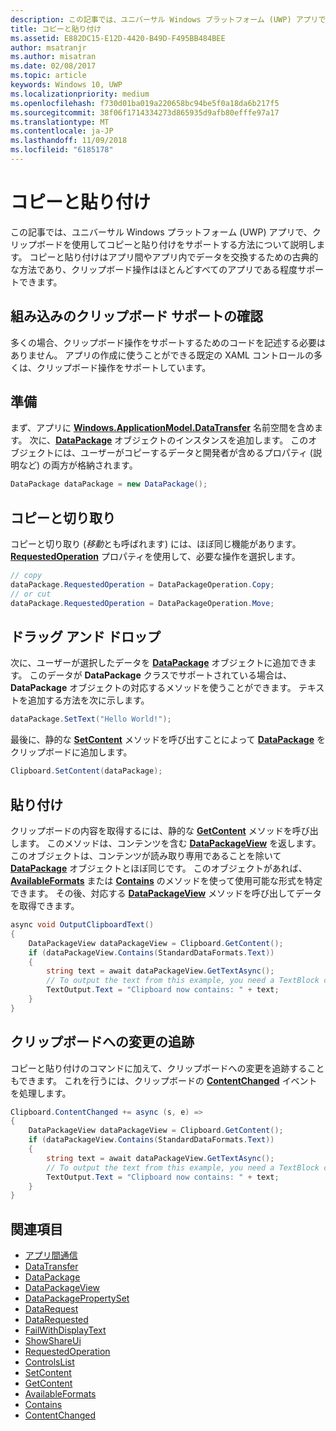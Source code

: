 ```yaml
---
description: この記事では、ユニバーサル Windows プラットフォーム (UWP) アプリで、クリップボードを使用してコピーと貼り付けをサポートする方法について説明します。
title: コピーと貼り付け
ms.assetid: E882DC15-E12D-4420-B49D-F495BB484BEE
author: msatranjr
ms.author: misatran
ms.date: 02/08/2017
ms.topic: article
keywords: Windows 10, UWP
ms.localizationpriority: medium
ms.openlocfilehash: f730d01ba019a220658bc94be5f0a18da6b217f5
ms.sourcegitcommit: 38f06f1714334273d865935d9afb80efffe97a17
ms.translationtype: MT
ms.contentlocale: ja-JP
ms.lasthandoff: 11/09/2018
ms.locfileid: "6185178"
---
```

# <a name="copy-and-paste"></a>コピーと貼り付け

この記事では、ユニバーサル Windows プラットフォーム (UWP) アプリで、クリップボードを使用してコピーと貼り付けをサポートする方法について説明します。 コピーと貼り付けはアプリ間やアプリ内でデータを交換するための古典的な方法であり、クリップボード操作はほとんどすべてのアプリである程度サポートできます。

## <a name="check-for-built-in-clipboard-support"></a>組み込みのクリップボード サポートの確認

多くの場合、クリップボード操作をサポートするためのコードを記述する必要はありません。 アプリの作成に使うことができる既定の XAML コントロールの多くは、クリップボード操作をサポートしています。 

## <a name="get-set-up"></a>準備

まず、アプリに [**Windows.ApplicationModel.DataTransfer**](https://msdn.microsoft.com/library/windows/apps/Windows.ApplicationModel.DataTransfer) 名前空間を含めます。 次に、[**DataPackage**](https://msdn.microsoft.com/library/windows/apps/Windows.ApplicationModel.DataTransfer.DataPackage) オブジェクトのインスタンスを追加します。 このオブジェクトには、ユーザーがコピーするデータと開発者が含めるプロパティ (説明など) の両方が格納されます。

<!-- For some reason, the snippets in this file are all inline in the WDCML topic. Suggest moving to VS project with rest of snippets. -->
```cs
DataPackage dataPackage = new DataPackage();
```

<!-- AuthenticateAsync-->

## <a name="copy-and-cut"></a>コピーと切り取り

コピーと切り取り (*移動*とも呼ばれます) には、ほぼ同じ機能があります。 [**RequestedOperation**](https://msdn.microsoft.com/library/windows/apps/Windows.ApplicationModel.DataTransfer.DataPackage.RequestedOperation) プロパティを使用して、必要な操作を選択します。

```cs
// copy 
dataPackage.RequestedOperation = DataPackageOperation.Copy;
// or cut
dataPackage.RequestedOperation = DataPackageOperation.Move;
```
## <a name="drag-and-drop"></a>ドラッグ アンド ドロップ

次に、ユーザーが選択したデータを [**DataPackage**](https://msdn.microsoft.com/library/windows/apps/Windows.ApplicationModel.DataTransfer.DataPackage) オブジェクトに追加できます。 このデータが **DataPackage** クラスでサポートされている場合は、**DataPackage** オブジェクトの対応するメソッドを使うことができます。 テキストを追加する方法を次に示します。

```cs
dataPackage.SetText("Hello World!");
```

最後に、静的な [**SetContent**](https://msdn.microsoft.com/library/windows/apps/Windows.ApplicationModel.DataTransfer.Clipboard.SetContent(Windows.ApplicationModel.DataTransfer.DataPackage)) メソッドを呼び出すことによって [**DataPackage**](https://msdn.microsoft.com/library/windows/apps/Windows.ApplicationModel.DataTransfer.DataPackage) をクリップボードに追加します。

```cs
Clipboard.SetContent(dataPackage);
```
## <a name="paste"></a>貼り付け

クリップボードの内容を取得するには、静的な [**GetContent**](https://msdn.microsoft.com/library/windows/apps/Windows.ApplicationModel.DataTransfer.Clipboard.GetContent) メソッドを呼び出します。 このメソッドは、コンテンツを含む [**DataPackageView**](https://msdn.microsoft.com/library/windows/apps/Windows.ApplicationModel.DataTransfer.DataPackageView) を返します。 このオブジェクトは、コンテンツが読み取り専用であることを除いて [**DataPackage**](https://msdn.microsoft.com/library/windows/apps/Windows.ApplicationModel.DataTransfer.DataPackage) オブジェクトとほぼ同じです。 このオブジェクトがあれば、[**AvailableFormats**](https://msdn.microsoft.com/library/windows/apps/Windows.ApplicationModel.DataTransfer.DataPackageView.AvailableFormats) または [**Contains**](https://msdn.microsoft.com/library/windows/apps/Windows.ApplicationModel.DataTransfer.DataPackageView.Contains(System.String)) のメソッドを使って使用可能な形式を特定できます。 その後、対応する [**DataPackageView**](https://msdn.microsoft.com/library/windows/apps/Windows.ApplicationModel.DataTransfer.DataPackageView) メソッドを呼び出してデータを取得できます。

```cs
async void OutputClipboardText()
{
    DataPackageView dataPackageView = Clipboard.GetContent();
    if (dataPackageView.Contains(StandardDataFormats.Text))
    {
        string text = await dataPackageView.GetTextAsync();
        // To output the text from this example, you need a TextBlock control
        TextOutput.Text = "Clipboard now contains: " + text;
    }
}
```

## <a name="track-changes-to-the-clipboard"></a>クリップボードへの変更の追跡

コピーと貼り付けのコマンドに加えて、クリップボードへの変更を追跡することもできます。 これを行うには、クリップボードの [**ContentChanged**](https://msdn.microsoft.com/library/windows/apps/Windows.ApplicationModel.DataTransfer.Clipboard.ContentChanged) イベントを処理します。

```cs
Clipboard.ContentChanged += async (s, e) => 
{
    DataPackageView dataPackageView = Clipboard.GetContent();
    if (dataPackageView.Contains(StandardDataFormats.Text))
    {
        string text = await dataPackageView.GetTextAsync();
        // To output the text from this example, you need a TextBlock control
        TextOutput.Text = "Clipboard now contains: " + text;
    }
}
```

## <a name="see-also"></a>関連項目

* [アプリ間通信](index.md)
* [DataTransfer](https://msdn.microsoft.com/library/windows/apps/windows.applicationmodel.datatransfer.aspx)
* [DataPackage](https://msdn.microsoft.com/library/windows/apps/windows.applicationmodel.datatransfer.datapackage.aspx)
* [DataPackageView](https://msdn.microsoft.com/library/windows/apps/windows.applicationmodel.datatransfer.datapackageview.aspx)
* [DataPackagePropertySet]( https://msdn.microsoft.com/library/windows/apps/windows.applicationmodel.datatransfer.datapackagepropertyset.aspx)
* [DataRequest](https://msdn.microsoft.com/library/windows/apps/windows.applicationmodel.datatransfer.datarequest.aspx) 
* [DataRequested]( https://msdn.microsoft.com/library/windows/apps/windows.applicationmodel.datatransfer.datatransfermanager.datarequested.aspx)
* [FailWithDisplayText](https://msdn.microsoft.com/library/windows/apps/windows.applicationmodel.datatransfer.datarequest.failwithdisplaytext.aspx)
* [ShowShareUi](https://msdn.microsoft.com/library/windows/apps/windows.applicationmodel.datatransfer.datatransfermanager.showshareui.aspx)
* [RequestedOperation](https://msdn.microsoft.com/library/windows/apps/windows.applicationmodel.datatransfer.datapackage.requestedoperation.aspx) 
* [ControlsList](https://msdn.microsoft.com/library/windows/apps/xaml/mt185406.aspx)
* [SetContent](https://msdn.microsoft.com/library/windows/apps/xaml/windows.applicationmodel.datatransfer.clipboard.setcontent.aspx)
* [GetContent](https://msdn.microsoft.com/library/windows/apps/xaml/windows.applicationmodel.datatransfer.clipboard.getcontent.aspx)
* [AvailableFormats](https://msdn.microsoft.com/library/windows/apps/windows.applicationmodel.datatransfer.datapackageview.availableformats.aspx)
* [Contains](https://msdn.microsoft.com/library/windows/apps/windows.applicationmodel.datatransfer.datapackageview.contains.aspx)
* [ContentChanged](https://msdn.microsoft.com/library/windows/apps/xaml/windows.applicationmodel.datatransfer.clipboard.contentchanged.aspx)

